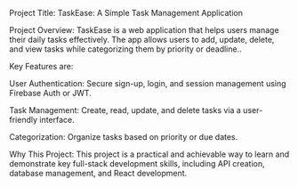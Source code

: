 Project Title:
TaskEase: A Simple Task Management Application

Project Overview:
TaskEase is a web application that helps users manage their daily tasks effectively. The app allows users to add, update, delete, and view tasks while categorizing them by priority or deadline..

Key Features are:

User Authentication: Secure sign-up, login, and session management using Firebase Auth or JWT.


Task Management: Create, read, update, and delete tasks via a user-friendly interface.


Categorization: Organize tasks based on priority or due dates.



Why This Project:
This project is a practical and achievable way to learn and demonstrate key full-stack development skills, including API creation, database management, and React development.
